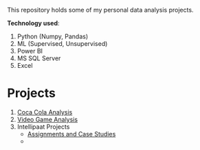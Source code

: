 This repository holds some of my personal data analysis projects.

**Technology used**:
1. Python (Numpy, Pandas)
2. ML (Supervised, Unsupervised)
3. Power BI
4. MS SQL Server
5. Excel

# Projects
1. [Coca Cola Analysis ](https://github.com/samudra-roy/data-case-studies/tree/main/pbi_coca_cola)
2. [Video Game Analysis ](https://github.com/samudra-roy/data-case-studies/tree/main/video_game_sales)
3. Intellipaat Projects
   - [Assignments and Case Studies](https://github.com/samudra-roy/data-case-studies/tree/main/intellipaat_projects/assignments)
   - 
